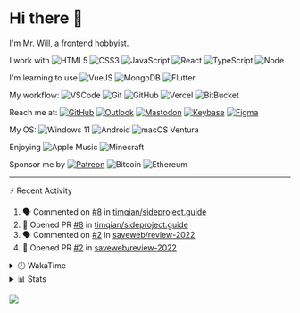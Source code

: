 # Hi there 👋

I'm Mr. Will, a frontend hobbyist.

I work with ![HTML5](https://img.shields.io/badge/HTML5-E34F26.svg?logo=html5&logoColor=white) ![CSS3](https://img.shields.io/badge/CSS3-1572B6.svg?logo=css3&logoColor=white) ![JavaScript](https://img.shields.io/badge/JavaScript-F7DF1E.svg?logo=javascript&logoColor=black) ![React](https://img.shields.io/badge/React-20232a.svg?logo=react&logoColor=61DAFB) ![TypeScript](https://img.shields.io/badge/TypeScript-007ACC.svg?logo=typescript&logoColor=white) ![Node](https://img.shields.io/badge/Node.js-43853D.svg?logo=node.js&logoColor=white)

I'm learning to use ![VueJS](https://img.shields.io/badge/Vue.js-35495e.svg?logo=vue.js&logoColor=4FC08D) ![MongoDB](https://img.shields.io/badge/MongoDB-4ea94b.svg?logo=mongodb&logoColor=white) ![Flutter](https://img.shields.io/badge/Flutter-02569B.svg?logo=flutter&logoColor=white)

My workflow: ![VSCode](https://img.shields.io/badge/VS%20Code-007ACC?logo=visual-studio-code&logoColor=white) ![Git](https://img.shields.io/badge/Git-black?logo=git) ![GitHub](https://img.shields.io/badge/GitHub-181717.svg?logo=github&logoColor=white) ![Vercel](https://img.shields.io/badge/Vercel-333?logo=vercel) ![BitBucket](https://img.shields.io/badge/BitBucket-darkblue?logo=bitbucket)

Reach me at: [![GitHub](https://img.shields.io/badge/GitHub-MrWillCom-181717.svg?logo=github&logoColor=white)](https://github.com/MrWillCom) [![Outlook](https://img.shields.io/badge/Outlook-mr.will.com%40outlook.com-0078D4?logo=microsoft-outlook&logoColor=white)](mailto:mr.will.com@outlook.com) [![Mastodon](https://img.shields.io/badge/Mastodon-@MrWillCom@noc.social-3088D4?logo=mastodon&logoColor=white)](https://noc.social/@MrWillCom) [![Keybase](https://img.shields.io/badge/Keybase-mrwillcom-33A0FF?logo=keybase&logoColor=white)](https://keybase.io/mrwillcom) [![Figma](https://img.shields.io/badge/Figma-MrWillCom-F24E1E?logo=figma&logoColor=white)](https://figma.com/@MrWillCom)

My OS: ![Windows 11](https://img.shields.io/badge/Windows%2011-0078D6?logo=microsoft&logoColor=white) ![Android](https://img.shields.io/badge/Android-3DDC84?logo=android&logoColor=white) ![macOS Ventura](https://img.shields.io/badge/macOS%20Ventura-242524?logo=apple&logoColor=white)

Enjoying ![Apple Music](https://img.shields.io/badge/-Apple%20Music-FA243C.svg?logo=apple-music&logoColor=white) ![Minecraft](https://img.shields.io/badge/Minecraft-JE%201.19.2-62B47A.svg?logo=mojang-studios&logoColor=white)

Sponsor me by [![Patreon](https://img.shields.io/badge/Patreon-MrWillCom-F96854.svg?logo=patreon&logoColor=white)](https://www.patreon.com/MrWillCom) ![Bitcoin](https://img.shields.io/badge/Bitcoin-bc1qd8w0qdjdj8gy6nr4cwvfywsv7w7ysqzwdf7sm5-000000.svg?logo=bitcoin&logoColor=white) ![Ethereum](https://img.shields.io/badge/Ethereum-0x44Baea5016C461aA838ff9B369A60246A9a540Eb-3C3C3D.svg?logo=ethereum&logoColor=white)

---

⚡ Recent Activity

<!--START_SECTION:activity-->
1. 🗣 Commented on [#8](https://github.com/timqian/sideproject.guide/issues/8) in [timqian/sideproject.guide](https://github.com/timqian/sideproject.guide)
2. 💪 Opened PR [#8](https://github.com/timqian/sideproject.guide/pull/8) in [timqian/sideproject.guide](https://github.com/timqian/sideproject.guide)
3. 🗣 Commented on [#2](https://github.com/saveweb/review-2022/issues/2) in [saveweb/review-2022](https://github.com/saveweb/review-2022)
4. 💪 Opened PR [#2](https://github.com/saveweb/review-2022/pull/2) in [saveweb/review-2022](https://github.com/saveweb/review-2022)
<!--END_SECTION:activity-->

<details>
<summary>🕗 WakaTime</summary>

<!--START_SECTION:waka-->
![Code Time](http://img.shields.io/badge/Code%20Time-242%20hrs%2025%20mins-blue)

**I'm an Early 🐤** 

```text
🌞 Morning    116 commits    ███░░░░░░░░░░░░░░░░░░░░░░   14.06% 
🌆 Daytime    309 commits    █████████░░░░░░░░░░░░░░░░   37.45% 
🌃 Evening    385 commits    ███████████░░░░░░░░░░░░░░   46.67% 
🌙 Night      15 commits     ░░░░░░░░░░░░░░░░░░░░░░░░░   1.82%

```
📅 **I'm Most Productive on Tuesday** 

```text
Monday       108 commits    ███░░░░░░░░░░░░░░░░░░░░░░   13.09% 
Tuesday      140 commits    ████░░░░░░░░░░░░░░░░░░░░░   16.97% 
Wednesday    139 commits    ████░░░░░░░░░░░░░░░░░░░░░   16.85% 
Thursday     105 commits    ███░░░░░░░░░░░░░░░░░░░░░░   12.73% 
Friday       83 commits     ██░░░░░░░░░░░░░░░░░░░░░░░   10.06% 
Saturday     139 commits    ████░░░░░░░░░░░░░░░░░░░░░   16.85% 
Sunday       111 commits    ███░░░░░░░░░░░░░░░░░░░░░░   13.45%

```


📊 **This Week I Spent My Time On** 

```text
⌚︎ Time Zone: Asia/Shanghai

💬 Programming Languages: 
JavaScript               15 hrs 33 mins      ███████████████████░░░░░░   77.26% 
Other                    2 hrs 33 mins       ███░░░░░░░░░░░░░░░░░░░░░░   12.68% 
JSON                     44 mins             █░░░░░░░░░░░░░░░░░░░░░░░░   3.64% 
Markdown                 19 mins             ░░░░░░░░░░░░░░░░░░░░░░░░░   1.58% 
Bash                     17 mins             ░░░░░░░░░░░░░░░░░░░░░░░░░   1.44%

🔥 Editors: 
VS Code                  20 hrs 8 mins       █████████████████████████   100.0%

💻 Operating System: 
Windows                  19 hrs 49 mins      ████████████████████████░   98.43% 
Mac                      18 mins             ░░░░░░░░░░░░░░░░░░░░░░░░░   1.57%

```

**I Mostly Code in JavaScript** 

```text
JavaScript               19 repos            ██████████████░░░░░░░░░░░   55.88% 
CSS                      6 repos             ████░░░░░░░░░░░░░░░░░░░░░   17.65% 
C++                      3 repos             ██░░░░░░░░░░░░░░░░░░░░░░░   8.82% 
SCSS                     2 repos             █░░░░░░░░░░░░░░░░░░░░░░░░   5.88% 
Swift                    2 repos             █░░░░░░░░░░░░░░░░░░░░░░░░   5.88%

```



 Last Updated on 12/01/2023 18:42:30 UTC
<!--END_SECTION:waka-->

</details>

<details>
  <summary>📊 Stats</summary>
  <img src="https://github-readme-stats.vercel.app/api?username=MrWillCom&hide_title=true&show_icons=true&count_private=true&include_all_commits=true" alt="Stats">
</details>

![](https://hit.yhype.me/github/profile?user_id=47271684)
